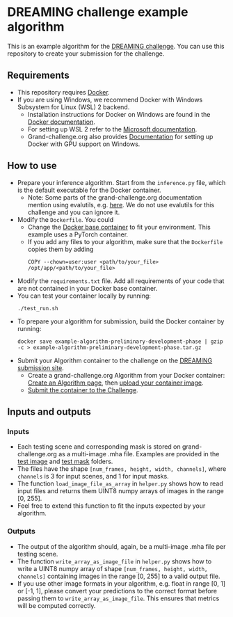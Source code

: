 # DREAMING challenge example algorithm

This is an example algorithm for the [DREAMING challenge](https://dreaming.grand-challenge.org/). You can use this repository to create your submission for the challenge.

## Requirements

* This repository requires [Docker](https://www.docker.com/).
* If you are using Windows, we recommend Docker with Windows Subsystem for Linux (WSL) 2 backend.
  * Installation instructions for Docker on Windows are found in the [Docker documentation](https://docs.docker.com/desktop/install/windows-install/).
  * For setting up WSL 2 refer to the [Microsoft documentation](https://learn.microsoft.com/en-us/windows/wsl/install).
  * Grand-challenge.org also provides [Documentation](https://grand-challenge.org/documentation/setting-up-wsl-with-gpu-support-for-windows-11/) for setting up Docker with GPU support on Windows.

## How to use

* Prepare your inference algorithm. Start from the `inference.py` file, which is the default executable for the Docker container.
  * Note: Some parts of the grand-challenge.org documentation mention using evalutils, e.g. [here](https://grand-challenge.org/documentation/prepare-your-code-for-containerization/). We do not use evalutils for this challenge and you can ignore it.
* Modify the `Dockerfile`. You could
  * Change the [Docker base container](https://hub.docker.com/) to fit your environment. This example uses a PyTorch container.
  * If you add any files to your algorithm, make sure that the `Dockerfile` copies them by adding
    ```
    COPY --chown=user:user <path/to/your_file> /opt/app/<path/to/your_file> 
    ```
* Modify the `requirements.txt` file. Add all requirements of your code that are not contained in your Docker base container.
* You can test your container locally by running: 
    ```
    ./test_run.sh
    ```
* To prepare your algorithm for submission, build the Docker container by running:
    ```
    docker save example-algorithm-preliminary-development-phase | gzip -c > example-algorithm-preliminary-development-phase.tar.gz
    ```
* Submit your Algorithm container to the challenge on the [DREAMING submission site](https://dreaming.grand-challenge.org/evaluation/preliminary-development-phase/submissions/create/).
  * Create a grand-challenge.org Algorithm from your Docker container: [Create an Algorithm page](https://grand-challenge.org/documentation/create-an-algorithm-page/), then [upload your container image](https://grand-challenge.org/documentation/exporting-the-container/).
  * [Submit the container to the Challenge](https://grand-challenge.org/documentation/making-a-challenge-submission/#submitting-your-algorithm-container).
<!-- * Alternatively, you can create your own private Github repository and link it to an Algorithm submssion on grand-challenge.org
  * [Creating a new Github repository from a challenge example algorithm](https://grand-challenge.org/documentation/clone-a-repository-from-a-challenge-baseline-algorithm/)
  * [Linking a Github repository to a grand-challenge.org Algorithm](https://grand-challenge.org/documentation/linking-a-github-repository-to-your-algorithm/) -->

## Inputs and outputs

### Inputs
* Each testing scene and corresponding mask is stored on grand-challenge.org as a multi-image .mha file. Examples are provided in the [test image](test/input/images/synthetic-surgical-scenes/) and [test mask](test/input/images/synthetic-surgical-scenes-masks/) folders.
* The files have the shape `[num_frames, height, width, channels]`, where `channels` is 3 for input scenes, and 1 for input masks.
* The function `load_image_file_as_array` in `helper.py` shows how to read input files and returns them UINT8 numpy arrays of images in the range [0, 255].
* Feel free to extend this function to fit the inputs expected by your algorithm.

### Outputs
* The output of the algorithm should, again, be a multi-image .mha file per testing scene.
* The function `write_array_as_image_file` in `helper.py` shows how to write a UINT8 numpy array of shape `[num_frames, height, width, channels]` containing images in the range [0, 255] to a valid output file.
* If you use other image formats in your algorithm, e.g. float in range [0, 1] or [-1, 1], please convert your predictions to the correct format before passing them to `write_array_as_image_file`. This ensures that metrics will be computed correctly.